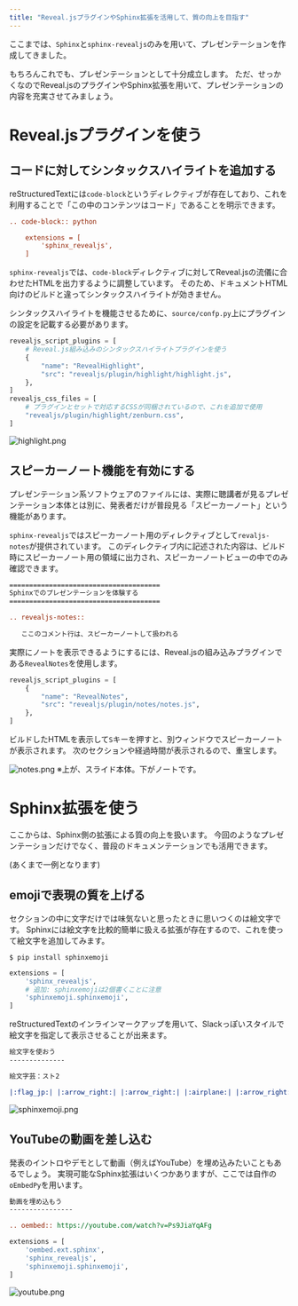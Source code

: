 ```yaml
---
title: "Reveal.jsプラグインやSphinx拡張を活用して、質の向上を目指す"
---
```


ここまでは、`Sphinx`と`sphinx-revealjs`のみを用いて、プレゼンテーションを作成してきました。

もちろんこれでも、プレゼンテーションとして十分成立します。
ただ、せっかくなのでReveal.jsのプラグインやSphinx拡張を用いて、プレゼンテーションの内容を充実させてみましょう。

# Reveal.jsプラグインを使う

## コードに対してシンタックスハイライトを追加する

reStructuredTextには`code-block`というディレクティブが存在しており、これを利用することで「この中のコンテンツはコード」であることを明示できます。

```rest
.. code-block:: python

    extensions = [
        'sphinx_revealjs',
    ]
```

`sphinx-revealjs`では、`code-block`ディレクティブに対してReveal.jsの流儀に合わせたHTMLを出力するように調整しています。
そのため、ドキュメントHTML向けのビルドと違ってシンタックスハイライトが効きません。

シンタックスハイライトを機能させるために、`source/confp.py`上にプラグインの設定を記載する必要があります。

```python:source/conf.py
revealjs_script_plugins = [
    # Reveal.js組み込みのシンタックスハイライトプラグインを使う
    {
        "name": "RevealHighlight",
        "src": "revealjs/plugin/highlight/highlight.js",
    },
]
revealjs_css_files = [
    # プラグインとセットで対応するCSSが同梱されているので、これを追加で使用
    "revealjs/plugin/highlight/zenburn.css",
]
```

![highlight.png](https://storage.googleapis.com/zenn-user-upload/01va7yh8wtmy82cq7l1sp5pzajf6)

## スピーカーノート機能を有効にする

プレゼンテーション系ソフトウェアのファイルには、実際に聴講者が見るプレゼンテーション本体とは別に、発表者だけが普段見る「スピーカーノート」という機能があります。

`sphinx-revealjs`ではスピーカーノート用のディレクティブとして`revaljs-notes`が提供されています。
このディレクティブ内に記述された内容は、ビルド時にスピーカーノート用の領域に出力され、スピーカーノートビューの中でのみ確認できます。

```rest:source/index.rst
======================================
Sphinxでのプレゼンテーションを体験する
======================================

.. revealjs-notes::
   
   ここのコメント行は、スピーカーノートして扱われる
```

実際にノートを表示できるようにするには、Reveal.jsの組み込みプラグインである`RevealNotes`を使用します。

```python:source/conf.py
revealjs_script_plugins = [
    {
        "name": "RevealNotes",
        "src": "revealjs/plugin/notes/notes.js",
    },
]
```

ビルドしたHTMLを表示して`S`キーを押すと、別ウィンドウでスピーカーノートが表示されます。
次のセクションや経過時間が表示されるので、重宝します。

![notes.png](https://storage.googleapis.com/zenn-user-upload/kncuz9xdak6190eeqnr92hzcarh6)
※上が、スライド本体。下がノートです。

# Sphinx拡張を使う

ここからは、Sphinx側の拡張による質の向上を扱います。
今回のようなプレゼンテーションだけでなく、普段のドキュメンテーションでも活用できます。

(あくまで一例となります)

## emojiで表現の質を上げる

セクションの中に文字だけでは味気ないと思ったときに思いつくのは絵文字です。
Sphinxには絵文字を比較的簡単に扱える拡張が存在するので、これを使って絵文字を追加してみます。

```shell-session
$ pip install sphinxemoji
```

```python:source/conf.py
extensions = [
    'sphinx_revealjs',
    # 追加: sphinxemojiは2個書くことに注意
    'sphinxemoji.sphinxemoji',
]
```

reStructuredTextのインラインマークアップを用いて、Slackっぽいスタイルで絵文字を指定して表示させることが出来ます。

```rest:source/index.rst
絵文字を使おう
--------------

絵文字芸：スト2

|:flag_jp:| |:arrow_right:| |:arrow_right:| |:airplane:| |:arrow_right:| |:arrow_right:| |:flag_th:|
```

![sphinxemoji.png](https://storage.googleapis.com/zenn-user-upload/vsz06h9jn6doxhwm9jm0g3k6t6g9)

## YouTubeの動画を差し込む

発表のイントロやデモとして動画（例えばYouTube）を埋め込みたいこともあるでしょう。
実現可能なSphinx拡張はいくつかありますが、ここでは自作の`oEmbedPy`を用います。

```rest:source/index.rst
動画を埋め込もう
----------------

.. oembed:: https://youtube.com/watch?v=Ps9JiaYqAFg
```

```python:source/conf.py
extensions = [
    'oembed.ext.sphinx',
    'sphinx_revealjs',
    'sphinxemoji.sphinxemoji',
]
```

![youtube.png](https://storage.googleapis.com/zenn-user-upload/rwqo6tvwo5tjacejg6tnpyg8xmc2)